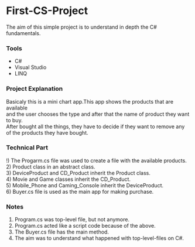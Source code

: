 # First-CS-Project

The aim of this simple project is to understand in depth the C# fundamentals.

### Tools
* C#
* Visual Studio
* LINQ

### Project Explanation

Basicaly this is a mini chart app.This app shows the products that are available &nbsp; <br>
and the user chooses the type and after that the name of product they want to buy. &nbsp; <br>
After bought all the things, they have to decide if they want to remove any of the products they have bought. &nbsp; <br>

### Technical Part

!) The Progarm.cs file was used to create a file with the available products. &nbsp; <br>
2) Product class in an abstract class. &nbsp; <br>
3) DeviceProduct and CD_Product inherit the Product class. &nbsp; <br>
4) Movie and Game classes inherit the CD_Product. &nbsp; <br>
5) Mobile_Phone and Caming_Console inherit the DeviceProduct. &nbsp; <br>
6) Buyer.cs file is used as the main app for making purchase.

### Notes
1) Program.cs was top-level file, but not anymore. &nbsp; <br>
2) Program.cs acted like a script code because of the above. &nbsp; <br>
3) The Buyer.cs file has the main method. &nbsp; <br>
4) The aim was to understand what happened with top-level-files on C#. &nbsp; <br>
